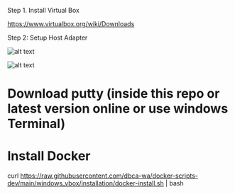 Step 1. Install Virtual Box

https://www.virtualbox.org/wiki/Downloads

Step 2: Setup Host Adapter

![alt text](https://github.com/dbca-wa/docker-scripts-dev/blob/main/windows_vbox/installation/images/vbox_main_screen.png?raw=true)

![alt text](https://raw.githubusercontent.com/dbca-wa/docker-scripts-dev/main/windows_vbox/installation/images/file__host_network_adapter.png)









# Download putty (inside this repo or latest version online or use windows Terminal)

# Install Docker
curl https://raw.githubusercontent.com/dbca-wa/docker-scripts-dev/main/windows_vbox/installation/docker-install.sh | bash

